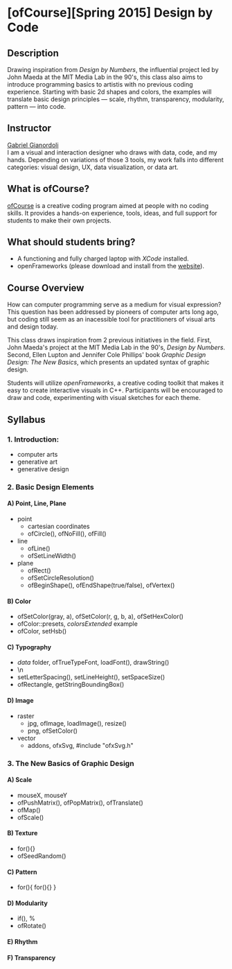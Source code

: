 # [ofCourse][Spring 2015] Design by Code

## Description

Drawing inspiration from *Design by Numbers*, the influential project led by John Maeda at the MIT Media Lab in the 90's, this class also aims to introduce programming basics to artistis with no previous coding experience. Starting with basic 2d shapes and colors, the examples will translate basic design principles — scale, rhythm, transparency, modularity, pattern — into code.


## Instructor

[Gabriel Gianordoli](http://gianordoli.com/)  
I am a visual and interaction designer who draws with data, code, and my hands. Depending on variations of those 3 tools, my work falls into different categories: visual design, UX, data visualization, or data art.


## What is ofCourse?

[ofCourse](http://www.ofcourse.io/) is a creative coding program aimed at people with no coding skills. It provides a hands-on experience, tools, ideas, and full support for students to make their own projects.

 
## What should students bring?

* A functioning and fully charged laptop with *XCode* installed.
* openFrameworks (please download and install from the [website](http://openframeworks.cc/download/)).


## Course Overview

How can computer programming serve as a medium for visual expression? This question has been addressed by pioneers of computer arts long ago, but coding still seem as an inacessible tool for practitioners of visual arts and design today.

This class draws inspiration from 2 previous initiatives in the field. First, John Maeda's project at the MIT Media Lab in the 90's, *Design by Numbers*. Second, Ellen Lupton and Jennifer Cole Phillips' book *Graphic Design Design: The New Basics*, which presents an updated syntax of graphic design.

Students will utilize *openFrameworks*, a creative coding toolkit that makes it easy to create interactive visuals in C++. Participants will be encouraged to draw and code, experimenting with visual sketches for each theme.


## Syllabus


### 1. Introduction:
* computer arts
* generative art
* generative design


### 2. Basic Design Elements

#### A) Point, Line, Plane

* point
	* cartesian coordinates
	* ofCircle(), ofNoFill(), ofFill()
* line
	* ofLine()
	* ofSetLineWidth()
* plane
	* ofRect()
	* ofSetCircleResolution()
	* ofBeginShape(), ofEndShape(true/false), ofVertex()

	
#### B) Color

* ofSetColor(gray, a), ofSetColor(r, g, b, a), ofSetHexColor()
* ofColor::presets, *colorsExtended* example
* ofColor, setHsb()


#### C) Typography

* *data* folder, ofTrueTypeFont, loadFont(), drawString()
* \n
* setLetterSpacing(), setLineHeight(), setSpaceSize()
* ofRectangle, getStringBoundingBox()

	
#### D) Image

* raster
	* jpg, ofImage, loadImage(), resize()
	* png, ofSetColor()
* vector
	* addons, ofxSvg, #include "ofxSvg.h"


### 3. The New Basics of Graphic Design

#### A) Scale
* mouseX, mouseY
* ofPushMatrix(), ofPopMatrix(), ofTranslate()
* ofMap()
* ofScale()

#### B) Texture
* for(){}
* ofSeedRandom()

#### C) Pattern
* for(){ for(){} }

#### D) Modularity
* if(), %
* ofRotate()

#### E) Rhythm

#### F) Transparency

